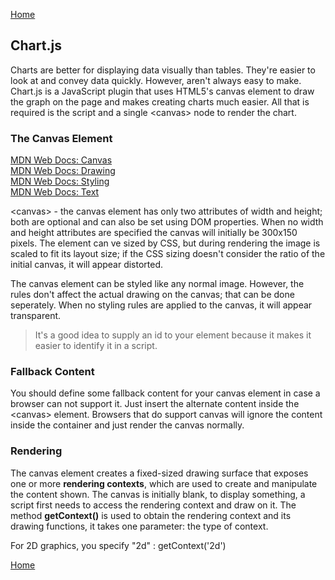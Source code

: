 [Home](README.md)

## Chart.js

Charts are better for displaying data visually than tables. They're easier to look at and convey data quickly. However, aren't always easy to make. Chart.js is a JavaScript plugin that uses HTML5's canvas element to draw the graph on the page and makes creating charts much easier. All that is required is the script and a single \<canvas> node to render the chart.

### The Canvas Element

[MDN Web Docs: Canvas](https://developer.mozilla.org/en-US/docs/Web/API/Canvas_API/Tutorial/Basic_usage)  
[MDN Web Docs: Drawing](https://developer.mozilla.org/en-US/docs/Web/API/Canvas_API/Tutorial/Drawing_shapes)  
[MDN Web Docs: Styling](https://developer.mozilla.org/en-US/docs/Web/API/Canvas_API/Tutorial/Applying_styles_and_colors)  
[MDN Web Docs: Text](https://developer.mozilla.org/en-US/docs/Web/API/Canvas_API/Tutorial/Drawing_text)  

\<canvas> - the canvas element has only two attributes of width and height; both are optional and can also be set using DOM properties. When no width and height attributes are specified the canvas will initially be 300x150 pixels. The element can ve sized by CSS, but during rendering the image is scaled to fit its layout size; if the CSS sizing doesn't consider the ratio of the initial canvas, it will appear distorted.  

The canvas element can be styled like any normal image. However, the rules don't affect the actual drawing on the canvas; that can be done seperately. When no styling rules are applied to the canvas, it will appear transparent.  

> It's a good idea to supply an id to your element because it makes it easier to identify it in a script.  

### Fallback Content

You should define some fallback content for your canvas element in case a browser can not support it. Just insert the alternate content inside the \<canvas> element. Browsers that do support canvas will ignore the content inside the container and just render the canvas normally.

### Rendering

The canvas element creates a fixed-sized drawing surface that exposes one or more **rendering contexts**, which are used to create and manipulate the content shown. The canvas is initially blank, to display something, a script first needs to access the rendering context and draw on it. The method **getContext()** is used to obtain the rendering context and its drawing functions, it takes one parameter: the type of context.  

For 2D graphics, you specify "2d" : getContext('2d')  

[Home](README.md)
